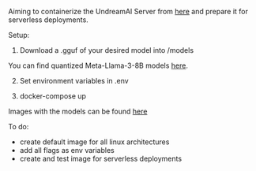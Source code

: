 Aiming to containerize the UndreamAI Server from [here](https://github.com/undreamai/LlamaLib) and prepare it for serverless deployments. 

Setup:

1) Download a .gguf of your desired model into /models

You can find quantized Meta-Llama-3-8B models [here](https://huggingface.co/lmstudio-community/Meta-Llama-3-8B-Instruct-GGUF/tree/main). 

2) Set environment variables in .env

3) docker-compose up

Images with the models can be found [here](https://hub.docker.com/r/teocholakov/undream_server/tags)


To do:
- create default image for all linux architectures
- add all flags as env variables
- create and test image for serverless deployments
